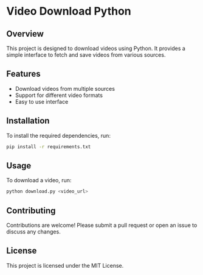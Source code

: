 # Video Download Python

## Overview
This project is designed to download videos using Python. It provides a simple interface to fetch and save videos from various sources.

## Features
- Download videos from multiple sources
- Support for different video formats
- Easy to use interface

## Installation
To install the required dependencies, run:
```bash
pip install -r requirements.txt
```

## Usage
To download a video, run:
```bash
python download.py <video_url>
```

## Contributing
Contributions are welcome! Please submit a pull request or open an issue to discuss any changes.

## License
This project is licensed under the MIT License.
